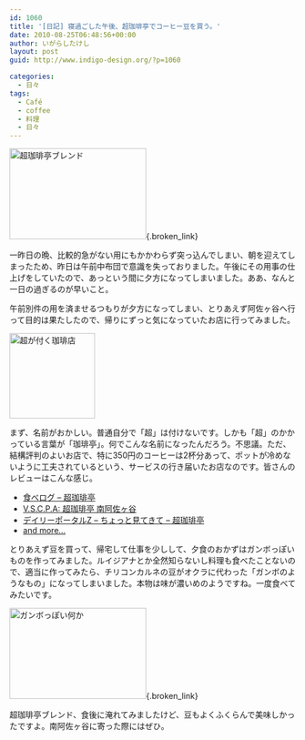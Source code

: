 ```yaml
---
id: 1060
title: '[日記] 寝過ごした午後、超珈琲亭でコーヒー豆を買う。'
date: 2010-08-25T06:48:56+00:00
author: いがらしたけし
layout: post
guid: http://www.indigo-design.org/?p=1060

categories:
  - 日々
tags:
  - Café
  - coffee
  - 料理
  - 日々
---
```

[<img src="http://art32.photozou.jp/pub/767/120767/photo/47186279.jpg" alt="超珈琲亭ブレンド" width="240" height="160" style="border:0" />](http://photozou.jp/photo/show/120767/47186279){.broken_link}

一昨日の晩、比較的急がない用にもかかわらず突っ込んでしまい、朝を迎えてしまったため、昨日は午前中布団で意識を失っておりました。午後にその用事の仕上げをしていたので、あっという間に夕方になってしまいました。ああ、なんと一日の過ぎるのが早いこと。

午前別件の用を済ませるつもりが夕方になってしまい、とりあえず阿佐ヶ谷へ行って目的は果たしたので、帰りにずっと気になっていたお店に行ってみました。

[<img src="http://twitpic.com/show/thumb/2hp9fn.jpg" width="150" height="150" alt="超が付く珈琲店" />](http://twitpic.com/2hp9fn "Twitpic")

まず、名前がおかしい。普通自分で「超」は付けないです。しかも「超」のかかっている言葉が「珈琲亭」。何でこんな名前になったんだろう。不思議。ただ、結構評判のよいお店で、特に350円のコーヒーは2杯分あって、ポットが冷めないように工夫されているという、サービスの行き届いたお店なのです。皆さんのレビューはこんな感じ。
  
<!--more-->

  * [食べログ &#8211; 超珈琲亭](http://r.tabelog.com/tokyo/A1319/A131905/13090503/)
  * [V.S.C.P.A: 超珈琲亭 南阿佐ヶ谷](http://trace-vouch.seesaa.net/article/117682025.html)
  * [デイリーポータルZ &#8211; ちょっと見てきて &#8211; 超珈琲亭](http://portal.nifty.com/cs/mitekite/detail/081015084082/1.htm)
  * [and more&#8230;](http://www.google.co.jp/search?hl=ja&q=%E8%B6%85%E7%8F%88%E7%90%B2%E4%BA%AD)

とりあえず豆を買って、帰宅して仕事を少しして、夕食のおかずはガンボっぽいものを作ってみました。ルイジアナとか全然知らないし料理も食べたことないので、適当に作ってみたら、チリコンカルネの豆がオクラに代わった「ガンボのようなもの」になってしまいました。本物は味が濃いめのようですね。一度食べてみたいです。

[<img src="http://art26.photozou.jp/pub/767/120767/photo/47186286.jpg" alt="ガンボっぽい何か" width="240" height="160" style="border:0" />](http://photozou.jp/photo/show/120767/47186286){.broken_link}

超珈琲亭ブレンド、食後に淹れてみましたけど、豆もよくふくらんで美味しかったですよ。南阿佐ヶ谷に寄った際にはぜひ。
